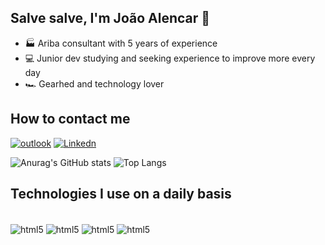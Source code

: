 ## Salve salve, I'm João Alencar 🤙
-  🏭 Ariba consultant with 5 years of experience
-  💻 Junior dev studying and seeking experience to improve more every day
-  🏎️ Gearhed and technology lover

## How to contact me
[![outlook](https://img.shields.io/badge/Microsoft_Outlook-0078D4?style=for-the-badge&logo=microsoft-outlook&logoColor=white)](pedro_joao09@hotmail.com)
[![Linkedn](https://img.shields.io/badge/LinkedIn-0077B5?style=for-the-badge&logo=linkedin&logoColor=white)](pedro_joao09@hotmail.com)

![Anurag's GitHub stats](https://github-readme-stats.vercel.app/api?username=Oaojay&show_icons=true&theme=tokyonight)
![Top Langs](https://github-readme-stats.vercel.app/api/top-langs/?username=Oaojay&hide_progress=true&theme=tokyonight)

## Technologies I use on a daily basis
<div style="display: inline_block"><br/>
  <img align="center" alt="html5" src="https://img.shields.io/badge/Python-3776AB?style=for-the-badge&logo=python&logoColor=white" />
  <img align="center" alt="html5" src="https://img.shields.io/badge/SAP-0FAAFF?style=for-the-badge&logo=sap&logoColor=white" />
  <img align="center" alt="html5" src="https://img.shields.io/badge/Microsoft_Excel-217346?style=for-the-badge&logo=microsoft-excel&logoColor=white" />
  <img align="center" alt="html5" src="https://img.shields.io/badge/GitHub-100000?style=for-the-badge&logo=github&logoColor=white" />
 

  
